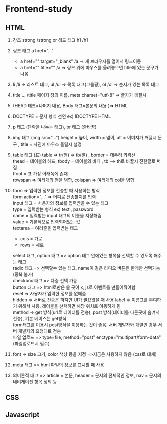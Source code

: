 # Frontend-study

## HTML

1. 강조 strong /strong or 헤드 태그 h1 /h1
2. 링크 태그 a href="..."
    - a href="" target="_blank" /a => 새 브라우저를 열어서 링크이동
    - a href="" title="" /a => 링크 위에 마우스를 올려놓으면 title에 있는 문구가 나옴
3. li /li => 리스트 태그, ul /ul => 목록 태그(그룹핑), ol /ol  => 순서가 있는 목록 태그
4. title ... /title 페이지 창의 이름,  meta charset="utf-8"  => 글자가 깨질시
5. (HEAD 태크=나머지 내용,  Body 태그=본문의 내용  )=> HTML
6. DOCTYPE = 문서 형식 선언 ex) !DOCTYPE HTML 
7. p 태그 (단락을 나누는 태그), br 태그 (줄바꿈)
8. img 태그 (img src="...") height = 높이, width = 넓이, alt = 이미지가 깨질시 문구 , title = 사진에 마우스 올릴시 설명
9. table 태그 (표)  table => tr(행) => tb(열) , border = 테두리 외곽선 <br>
thead = 테이블의 헤드, tbody = 테이블의 바디 , tb ==> th로 바꿀시 진한글로 써짐<br>
tfoot = 표 가장 아래쪽에 존재 <br>
rowspan => 여러개의 행을 병합, colspan => 여러개의 col을 병합 
10. form => 입력한 정보를 전송할 때 사용하는 방식<br>
    form action="..." => 어디로 전송할지를 입력 <br>
    input 태그 = 사용자의 정보를 입력받을 수 있는 태그<br>
    type = 입력받는 형식 ex) text , password <br>
    name = 입력받는 input 태그의 이름을 지정해줌.<br>
    value = 기본적으로 입력되어있는 값<br> 
    textarea = 여러줄을 입력받는 태그
    - cols = 가로
    - rows = 세로
    
    select 태그, option 태그 => option 태그 안에있는 항목을 선택할 수 있도록 해주는 태그 <br>
    radio 태그 => 선택할수 있는 태크, name이 같은 라디오 버튼은 한개만 선택가능 (중복 불가)<br>
    checkbox 태그 => 다중 선택 가능<br>
    button 태그 => html로만은 쓸 곳이 x, js로 이벤트를 만들어줘야함 <br>
    reset => 사용자가 입력한 정보를 없애줌<br>
    hidden => 서버로 전송은 하지만 UI가 필요없을 때 사용
    label => 이름표를 부여하기 위해서 사용, 레이블을 선택하면 해당 위치로 이동하게 됨<br>
    method => get 방식(url로 데이터를 전송), post 방식(데이터를 다른곳에 숨겨서 전송), 기본 베이스는 get방식<br>
    form태그를 이용시 post방식을 이용하는 것이 좋음. 서버 개발자와 개발인 경우 서버 개발자의 요청대로 전송<br>
    파일 업로드 => type=file, method="post" enctype="multipart/form-data"(파일업로드시 필수)

11. font  => size 크기, color 색상 등을 지정 =>지금은 사용하지 않음 (css로 대체)
12. meta 태그 => html 파일의 정보를 표시할 때 사용
13. 의미론적 태그 => article = 본문, header = 문서의 전체적인 정보, nav = 문서의 네비게이션 항목 정의 등


    
## CSS

## Javascript
